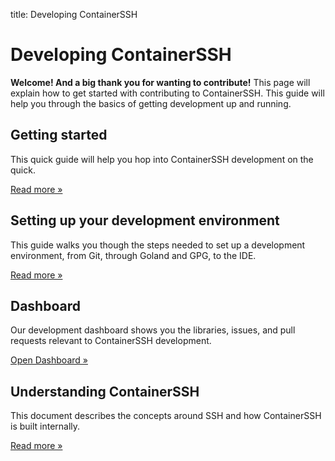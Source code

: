 title: Developing ContainerSSH

<h1>Developing ContainerSSH</h1>

**Welcome! And a big thank you for wanting to contribute!** This page will explain how to get started with contributing to ContainerSSH. This guide will help you through the basics of getting development up and running.

<div class="grid">
<div class="grid__box">
<h2>Getting started</h2>
<p>This quick guide will help you hop into ContainerSSH development on the quick.</p>
<p><a href="getting-started/" class="md-button">Read more »</a></p>
</div>
<div class="grid__box">
<h2>Setting up your development environment</h2>
<p>This guide walks you though the steps needed to set up a development environment, from Git, through Goland and GPG, to the IDE.</p>
<p><a href="devenv/" class="md-button">Read more »</a></p>
</div>
<div class="grid__box">
<h2>Dashboard</h2>
<p>Our development dashboard shows you the libraries, issues, and pull requests relevant to ContainerSSH development.</p>
<p><a href="dashboard/" class="md-button">Open Dashboard »</a></p>
</div>
<div class="grid__box">
<h2>Understanding ContainerSSH</h2>
<p>This document describes the concepts around SSH and how ContainerSSH is built internally.</p>
<p><a href="containerssh/" class="md-button">Read more »</a></p>
</div>
</div>


